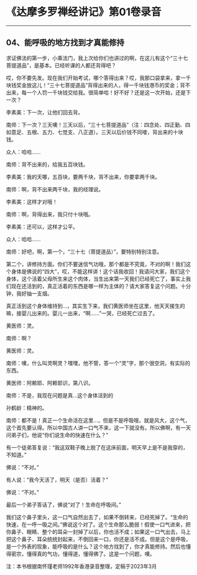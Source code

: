# 《达摩多罗禅经讲记》第01卷录音

------

## 04、能呼吸的地方找到才真能修持

求证佛法的第一步，小乘法门，我上次给你们也讲过的啊，在这儿有这个“三十七菩提道品”，是基本。已经听课的人都还背得吧？

哎，你不要先发。现在我们开始考试，哪个答得出来？哎，我那口袋拿来，拿一千块钱奖金放这儿！“三十七菩提道品”背得出来的人，得一千块钱港币的奖金；背不出来，每一个人罚一千块钱交给我。很简单哈！好不好？还是这一次开始，还是下一次？

李素美：下一次，让他们回去背。

南师：下一次？三天噢！三天以后，“三十七菩提道品”（注：四念处、四正勤、四如意足、五根、五力、七觉支、八正道）。三天以后价钱不同喽，背出来的十块钱。

众人：哈哈……

南师：背不出来的，给我五百块钱。

李素美：我的天哪，五百块，要两千块，背不出来，你要拿两千块。

南师：啊，背不出来两千块，我的经理说。

李素美：这样才对哦！

南师：啊，背得出来，我只付十块哦。

李素美：还可以，这样才公平。

众人：哈哈……

南师：好吧，啊，第一个，“三十七（菩提道品）”，要特别特别注意。

第二个，讲修持方面。你们不要迷信气功哦，那个都是不究竟，不对的啊！我们这个身体是佛说的“四大”，哎，不能这样讲！这个话我收回！我请问大家，我们这个身体，这个活着父母所生来这个肉体，当生出来第一天我们已经死亡了，事实上我们现在还活到的，真正活着的东西是哪一样为主体的？请大家答复这个问题。十分钟，我好抽一支烟。

真正活到这个身体维持到…，其实生下来，我们黄医师坐在这里，他天天接生的嘛，接婴儿出来的。婴儿一出来，“啊……”一哭，已经死亡过去了。

黄医师：灵。

南师：啊？

黄医师：灵。

南师：噢，什么叫灵啊灵？嘿嘿，他不管，答一个“灵”字，那个很空洞，有实际的东西。

黄医师：阿赖耶、阿赖耶识，第八识。

南师：不是，我现在问题是真…这个身体活到的

孙鹤龄：精神的。

南师：都不是！真正一个生命活在这里…，但是不是呼吸哦，就是风大，这个气，这个首先要认得。所以中国古人讲一口气不来，这一下就没有。所以佛啊，有一天问弟子们，他说“你们说生命的快速在什么？”

有一个徒弟答复说：“我这双鞋子晚上脱了在这床前面，明天早上是不是我穿的，不知道。”

佛说：“不对。”

有人说：“我今天活了，明天（是否）活着？”

佛说：“不对。”

最后一个弟子答话了，佛说“对了！生命在呼吸间。”

我们这个鼻子里头，这一口气自然出去了，如果不倒转来，已经死掉了。“生命的快速，在一呼一吸之间。”佛说这个对了。这个生命那么脆弱！假使一口气进来，把你鼻子、眼睛、整个的耳朵一封掉了以后，你也活不成；如果这一口气出去，马上把这个鼻子、耳朵统统封起来，不倒回来一口，你还是活不成。但是这个是呼吸，是一个外表的现象，能呼吸的是什么？这个地方找到了，你才真能修持。然后也懂得密宗，懂得真的气功，懂得道，懂得佛了。这是一个问题，噢。

注：本书根据南怀瑾老师1992年香港录音整理，定稿于2023年3月

